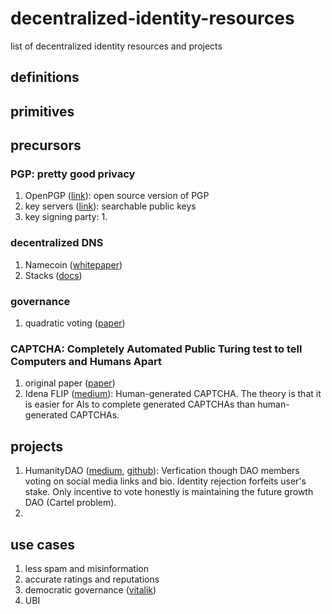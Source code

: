 # decentralized-identity-resources
list of decentralized identity resources and projects

## definitions

## primitives


## precursors

### PGP: pretty good privacy
1. OpenPGP ([link](https://www.openpgp.org/)): open source version of PGP
2. key servers ([link](https://www.reddit.com/r/GnuPG/comments/ix2gdj/what_pgp_key_server_to_use/)): searchable public keys
3. key signing party:
    1. 

### decentralized DNS
1. Namecoin ([whitepaper](https://www.namecoin.org/resources/whitepaper))
2. Stacks ([docs](https://docs.stacks.co/docs/build-apps/references/bns))

### governance
1. quadratic voting ([paper](https://papers.ssrn.com/sol3/papers.cfm?abstract_id=2003531))

### CAPTCHA: Completely Automated Public Turing test to tell Computers and Humans Apart
1. original paper ([paper](https://link.springer.com/content/pdf/10.1007/3-540-39200-9_18.pdf))
2. Idena FLIP ([medium](https://medium.com/idena/ai-resistant-captchas-are-they-really-possible-760ac5065bae)): Human-generated CAPTCHA. The theory is that it is easier for AIs to complete generated CAPTCHAs than human-generated CAPTCHAs.

## projects
1. HumanityDAO ([medium](https://github.com/marbleprotocol/humanity), [github](https://github.com/marbleprotocol/humanity)): Verfication though DAO members voting on social media links and bio. Identity rejection forfeits user's stake. Only incentive to vote honestly is maintaining the future growth DAO (Cartel problem). 
2. 

## use cases
1. less spam and misinformation
2. accurate ratings and reputations
3. democratic governance ([vitalik](https://vitalik.ca/general/2017/12/17/voting.html]))
4. UBI

